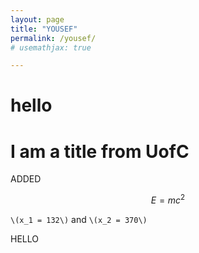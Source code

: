 ```yaml
---
layout: page
title: "YOUSEF"
permalink: /yousef/
# usemathjax: true

---
```


# hello 
# I am a title from UofC 



ADDED 


$$E=mc^2$$

`\(x_1 = 132\)` and `\(x_2 = 370\)`

HELLO